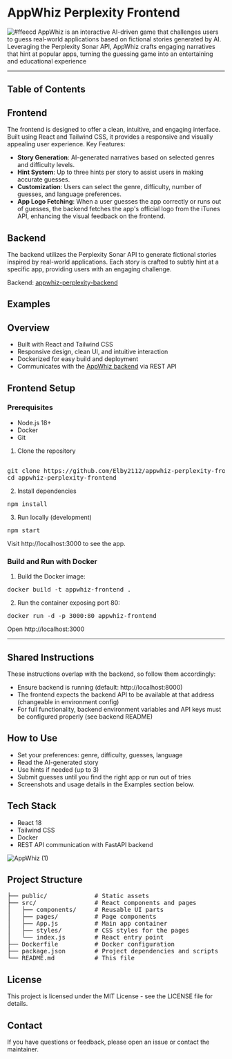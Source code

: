 # AppWhiz Perplexity Frontend
![#ffeecd](https://github.com/user-attachments/assets/96c3ede2-f7a8-47b5-8e16-6338809e7910)
AppWhiz is an interactive AI-driven game that challenges users to guess real-world applications based on fictional stories generated by AI. Leveraging the Perplexity Sonar API, AppWhiz crafts engaging narratives that hint at popular apps, turning the guessing game into an entertaining and educational experience

---
## Table of Contents

## Frontend
The frontend is designed to offer a clean, intuitive, and engaging interface. Built using React and Tailwind CSS, it provides a responsive and visually appealing user experience. 
Key Features:
- **Story Generation**: AI-generated narratives based on selected genres and difficulty levels.
- **Hint System**: Up to three hints per story to assist users in making accurate guesses.
- **Customization**: Users can select the genre, difficulty, number of guesses, and language preferences.
- **App Logo Fetching**: When a user guesses the app correctly or runs out of guesses, the backend fetches the app's official logo from the iTunes API, enhancing the visual feedback on the frontend.

## Backend
The backend utilizes the Perplexity Sonar API to generate fictional stories inspired by real-world applications. Each story is crafted to subtly hint at a specific app, providing users with an engaging challenge.

Backend: [appwhiz-perplexity-backend](https://github.com/Elby2112/appwhiz-perplexity-backend)

## Examples

## Overview
- Built with React and Tailwind CSS
- Responsive design, clean UI, and intuitive interaction
- Dockerized for easy build and deployment
- Communicates with the [AppWhiz backend](https://github.com/Elby2112/appwhiz-perplexity-backend) via REST API

## Frontend Setup
### Prerequisites
- Node.js 18+
- Docker
- Git

1. Clone the repository 
<pre> 
git clone https://github.com/Elby2112/appwhiz-perplexity-frontend.git
cd appwhiz-perplexity-frontend</pre>

2. Install dependencies
<pre>npm install</pre>

3. Run locally (development)
<pre>npm start</pre>

Visit http://localhost:3000 to see the app.

### Build and Run with Docker

1. Build the Docker image:
<pre>docker build -t appwhiz-frontend .</pre>

2. Run the container exposing port 80:
<pre>docker run -d -p 3000:80 appwhiz-frontend</pre>

Open http://localhost:3000

---
## Shared Instructions
These instructions overlap with the backend, so follow them accordingly:

- Ensure backend is running (default: http://localhost:8000)
- The frontend expects the backend API to be available at that address (changeable in environment config)
- For full functionality, backend environment variables and API keys must be configured properly (see backend README)

## How to Use
- Set your preferences: genre, difficulty, guesses, language
- Read the AI-generated story
- Use hints if needed (up to 3)
- Submit guesses until you find the right app or run out of tries
- Screenshots and usage details in the Examples section below.

## Tech Stack
- React 18
- Tailwind CSS
- Docker
- REST API communication with FastAPI backend
  
![AppWhiz  (1)](https://github.com/user-attachments/assets/dc4359bd-7057-42d1-8e23-0b0fdadfc507)

## Project Structure
<pre>
├── public/             # Static assets  
├── src/                # React components and pages  
│   ├── components/     # Reusable UI parts  
│   ├── pages/          # Page components  
│   ├── App.js          # Main app container  
│   ├── styles/         # CSS styles for the pages
│   └── index.js        # React entry point  
├── Dockerfile          # Docker configuration  
├── package.json        # Project dependencies and scripts  
└── README.md           # This file 
</pre>

## License
This project is licensed under the MIT License - see the LICENSE file for details.

## Contact
If you have questions or feedback, please open an issue or contact the maintainer.


